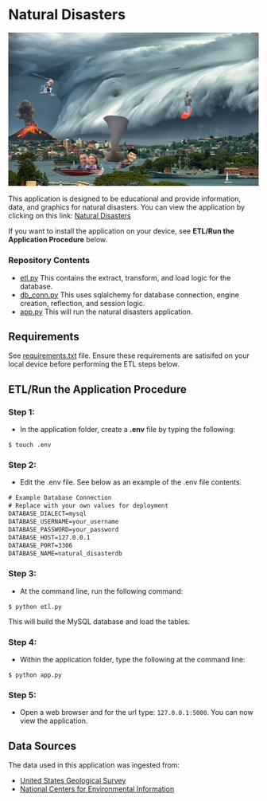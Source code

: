 # Natural Disasters
![Earth Hackers!](resources/disaster_collage_funny.jpg "Earth Hackers!")

This application is designed to be educational and provide information, data, and graphics for natural disasters.  You can view the application by clicking on this link: <a href="https://natural-disaster-app.herokuapp.com/" target="_blank">Natural Disasters</a>

If you want to install the application on your device, see **ETL/Run the Application Procedure** below.

### Repository Contents

- [etl.py](etl.py)  This contains the extract, transform, and load logic for the database.
- [db_conn.py](db_conn.py)  This uses sqlalchemy for database connection, engine creation, reflection, and session logic.
- [app.py](app.py)  This will run the natural disasters application.

## Requirements 

See [requirements.txt](Requirements.txt) file.  Ensure these requirements are satisifed on your local device before performing the ETL steps below.


## ETL/Run the Application Procedure

### Step 1:

- In the application folder, create a **.env** file by typing the following:
 
```
$ touch .env
```

### Step 2:

- Edit the .env file.  See below as an example of the .env file contents.

```
# Example Database Connection
# Replace with your own values for deployment
DATABASE_DIALECT=mysql
DATABASE_USERNAME=your_username
DATABASE_PASSWORD=your_password
DATABASE_HOST=127.0.0.1
DATABASE_PORT=3306
DATABASE_NAME=natural_disasterdb
``` 

### Step 3:

- At the command line, run the following command:
``` 
$ python etl.py 
```

This will build the MySQL database and load the tables. 

### Step 4:
- Within the application folder, type the following at the command line:

```
$ python app.py
```

### Step 5:
- Open a web browser and for the url type: ``127.0.0.1:5000``.  You can now view the application.

## Data Sources

The data used in this application was ingested from:
- [United States Geological Survey](https://earthquake.usgs.gov/earthquakes/feed/)
- [National Centers for Environmental Information](https://www.ngdc.noaa.gov/ngdcinfo/onlineaccess.html)
